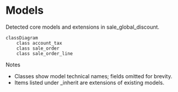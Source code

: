 # Models

Detected core models and extensions in sale_global_discount.

```mermaid
classDiagram
    class account_tax
    class sale_order
    class sale_order_line
```

Notes
- Classes show model technical names; fields omitted for brevity.
- Items listed under _inherit are extensions of existing models.
